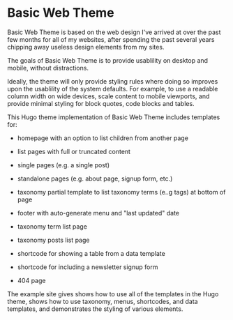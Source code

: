 # Basic Web Theme

Basic Web Theme is based on the web design I've arrived at over the
past few months for all of my websites, after spending the past
several years chipping away useless design elements from my sites.

The goals of Basic Web Theme is to provide usablility on desktop and
mobile, without distractions.

Ideally, the theme will only provide styling rules where doing so
improves upon the usablility of the system defaults. For example, to
use a readable column width on wide devices, scale content to mobile
viewports, and provide minimal styling for block quotes, code blocks
and tables.

This Hugo theme implementation of Basic Web Theme includes templates
for:

- homepage with an option to list children from another page

- list pages with full or truncated content

- single pages (e.g. a single post)

- standalone pages (e.g. about page, signup form, etc.)

- taxonomy partial template to list taxonomy terms (e..g tags) at
  bottom of page

- footer with auto-generate menu and "last updated" date

- taxonomy term list page

- taxonomy posts list page

- shortcode for showing a table from a data template

- shortcode for including a newsletter signup form

- 404 page

The example site gives shows how to use all of the templates in
the Hugo theme, shows how to use taxonomy, menus, shortcodes, and data
templates, and demonstrates the styling of various elements.
